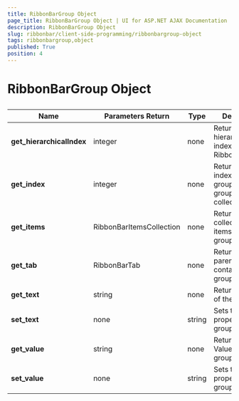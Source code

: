 ```yaml
---
title: RibbonBarGroup Object
page_title: RibbonBarGroup Object | UI for ASP.NET AJAX Documentation
description: RibbonBarGroup Object
slug: ribbonbar/client-side-programming/ribbonbargroup-object
tags: ribbonbargroup,object
published: True
position: 4
---
```


# RibbonBarGroup Object



## 


| Name | Parameters Return | Type | Description |
| ------ | ------ | ------ | ------ |
| __get_hierarchicalIndex__ |integer|none|Returns the hierarchical index of the RibbonBarGroup.|
| __get_index__ |integer|none|Returns the index of the group in its tab's groups collection.|
| __get_items__ |RibbonBarItemsCollection|none|Returns the collection of all items in the group.|
| __get_tab__ |RibbonBarTab|none|Retuns the parent tab containing the group.|
| __get_text__ |string|none|Returns the text of the group.|
| __set_text__ |none|string|Sets the Text property of the group.|
| __get_value__ |string|none|Returns the Value of the group.|
| __set_value__ |none|string|Sets the Value property of the group.|
